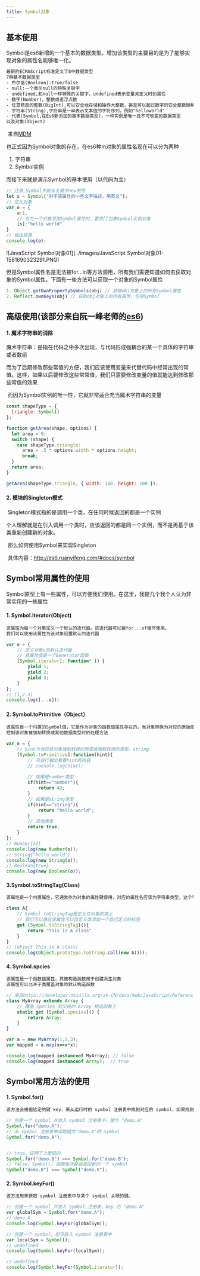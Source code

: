 ```yaml
---
title: Symbol对象
---
```

## 基本使用

​	Symbol是es6新增的一个基本的数据类型。增加该类型的主要目的是为了能够实现对象的属性名能够唯一化。

```txt
最新的ECMAScript标准定义了8中数据类型
7种基本数据类型
- 布尔值(Boolean):true/false
- null:一个表示null的特殊关键字
- undefined,和null一样特殊的关键字，undefined表示变量未定义时的属性
- 数字(Number)，整数或者浮点数
- 任意精度的整数(BigInt),可以安全地存储和操作大整数，甚至可以超过数字的安全整数限制。
- 字符串(String),字符串是一串表示文本值的字符序列，例如"helloworld"
- 代表(Symbol,在Es6新添加的基本数据类型)，一种实例是唯一且不可改变的数据类型
以及对象(Object)
```

​																																											来自[MDM](https://developer.mozilla.org/zh-CN/docs/Web/JavaScript/Guide/Grammar_and_Types)

也正式因为Symbol对象的存在，在es6种m对象的属性名现在可以分为两种

1. 字符串
2. Symbol实例

而接下来就是演示Symbol的基本使用（以代码为主）

```js
// 注意,Symbol不能与关键字new使用
let s = Symbol("对于该属性的一些文字描述，用英文");
// 定义对象
var o = {
    a:1,
    // 在为一个对象添加Symbol属性时，要用[]包裹Symbol实例对象
    [s]:"hello world"
}
// 输出结果
console.log(o);
```

![JavaScript Symbol对象01](../images/JavaScript Symbol对象01-1581690323291.PNG)

但是Symbol属性名是无法被for...in等方法调用，所有我们需要知道如何去获取对象的Symbol属性。下面有一些方法可以获取一个对象的Symbol属性

```js
1. Object.getOwnPropertySymbols(obj) // 获取obj对象上的所有Symbol属性
2. Reflect.ownKeys(obj) // 获取obj对象上的所有属性，包括Symbol 
```



## 高级使用(该部分来自阮一峰老师的[es6](http://es6.ruanyifeng.com/#docs/symbol))

#### 1. 魔术字符串的消除

​	魔术字符串：是指在代码之中多次出现，与代码形成强耦合的某一个具体的字符串或者数组

​	而为了后期修改那些常值的方便，我们应该使用变量来代替代码中经常出现的常值。这样，如果以后要修改这些常常值，我们只需要修改变量的值就能达到修改那些常值的效果

​	而因为Symbol实例的唯一性，它就非常适合充当魔术字符串的变量

```js
const shapeType = {
  triangle: Symbol()
};

function getArea(shape, options) {
  let area = 0;
  switch (shape) {
    case shapeType.triangle:
      area = .5 * options.width * options.height;
      break;
  }
  return area;
}

getArea(shapeType.triangle, { width: 100, height: 100 });
```

#### 2. 模块的Singleton模式

​	Singleton模式指的是调用一个类，在任何时候返回的都是一个实例

​	个人理解就是在引入调用一个类时，应该返回的都是同一个实例，而不是再基于该类重新创建新的对象。

​	那么如何使用Symbol来实现Singleton

​	具体内容：http://es6.ruanyifeng.com/#docs/symbol

## Symbol常用属性的使用

​		Symbol原型上有一些属性，可以方便我们使用。在这里，我提几个我个人认为非常实用的一些属性

#### 1. Symbol.iterator(Object)

```txt
该属性为每一个对象定义一个默认的迭代器。该迭代器可以被for...of循环使用。
我们可以使用该属性为该对象设置默认的迭代器
```

```js
var o = {
    // 定义对象o的默认迭代器
    // 其属性值是一个Generator函数
    [Symbol.iterator]: function* () {
        yield 1;
        yield 2;
        yield 3;
    }
};
// [1,2,3]
console.log([...o]);
```

#### 2. Symbol.toPrimitive（Object）

```txt
该属性是一个内置的Symbol值，它是作为对象的函数值属性存在的，当对象转换为对应的原始值时，会调用此函数
控制该对象被强制转换成其他数据类型时的处理方法
```

```js
var o = {
    // hint为当将该对象强制转换时所要被强制转换的类型，string
    [Symbol.toPrimitive]:function(hint){
        // 可自行输出看看hint的内容
        // console.log(hint);
        
        // 如果是number类型
        if(hint=="number"){
            return 42;
        }
        // 如果是string类型
        if(hint=="string"){
            return "hello world";
        }
        // 其他类型
        return true;
    }
};
// Number{42}
console.log(new Number(o));
// String{"hello world"}
console.log(new String(o));
// Boolean{true}
console.log(new Boolean(o));
```

#### 3.Symbol.toStringTag(Class)

```txt
该属性是一个内置属性，它通常作为对象的属性键使用，对应的属性名应该为字符串类型，这个字符串用来表示该对象的自定义类型标签，只有内置的Object.prototype.toString()方法会去读取这个标签并把它包含在自己的返回值里
```

```js
class A{
    // Symbol.toStringTag是定义在对象的类上
    // 我们可以通过该属性可以自定义类添加一个自己定义的标签
    get [Symbol.toStringTag](){
        return "This is A class"
    }
}
// [object This is A class]
console.log(Object.prototype.toString.call(new A()));
```

#### 4. **Symbol.spcies**

```txt
该属性是一个函数值属性，其被构造函数用于创建派生对象
该属性可以允许子类覆盖对象的默认构造函数
```

```js
// 来自https://developer.mozilla.org/zh-CN/docs/Web/JavaScript/Reference/Global_Objects/Symbol/species
class MyArray extends Array {
    // 覆盖 species 到父级的 Array 构造函数上
    static get [Symbol.species]() {
        return Array;
    }
}

var a = new MyArray(1,2,3);
var mapped = a.map(x=>x*x);

console.log(mapped instanceof MyArray); // false
console.log(mapped instanceof Array);  // true
```

## Symbol常用方法的使用

#### 1. **Symbol.for()**

```txt
该方法会根据给定的键 key，来从运行时的 symbol 注册表中找到对应的 symbol，如果找到了，则返回它，否则，新建一个与该键关联的 symbol，并放入全局 symbol 注册表中。
```

```js
// 创建一个 symbol 并放入 symbol 注册表中，键为 "demo.A"
Symbol.for("demo.A");
// 从 symbol 注册表中读取键为"demo.A"的 symbol
Symbol.for("demo.A"); 


// true，证明了上面说的
Symbol.for("demo.B") === Symbol.for("demo.B"); 
// false，Symbol() 函数每次都会返回新的一个 symbol
Symbol("demo.B") === Symbol("demo.B");
```

#### 2. **Symbol.keyFor()**

```txt
该方法用来获取 symbol 注册表中与某个 symbol 关联的键。
```

```js
// 创建一个 symbol 并放入 Symbol 注册表，key 为 "demo.A"
var globalSym = Symbol.for("demo.A");
// demo.A
console.log(Symbol.keyFor(globalSym));

// 创建一个 symbol，但不放入 symbol 注册表中
var localSym = Symbol();
// undefined
console.log(Symbol.keyFor(localSym));

// undefined
console.log(Symbol.keyFor(Symbol.iterator));
```
